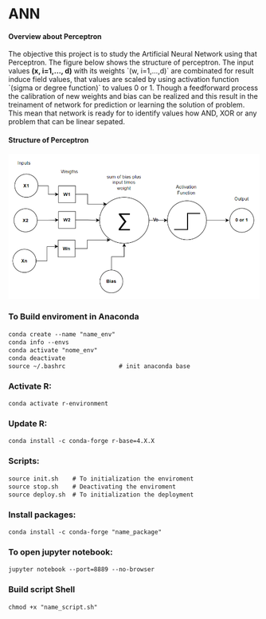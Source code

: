 # ANN

#### Overview about Perceptron

<p align="jutify">
The objective this project is to study the Artificial Neural Network using that Perceptron.
The figure below shows the structure of perceptron. The input values <b>(x, i=1,..., d)</b> with its weights `(w, i=1,...,d)` are combinated for result induce field values, that values are scaled by using activation function `(sigma or degree function)` to values 0 or 1.
Though a feedforward process the calibration of new weights and bias can be realized and this result in the treinament of network for prediction or learning the solution of problem. This mean that network is ready for to identify values how AND, XOR or any problem that can be linear sepated. 
</p>

#### Structure of Perceptron

![Alt text](image.png)

### To Build enviroment in Anaconda
 
```
conda create --name "name_env" 
conda info --envs
conda activate "nome_env"
conda deactivate
source ~/.bashrc               # init anaconda base
```

### Activate R:

```
conda activate r-environment
```

### Update R:

```
conda install -c conda-forge r-base=4.X.X
```

### Scripts:

```
source init.sh    # To initialization the enviroment
source stop.sh    # Deactivating the enviroment
source deploy.sh  # To initialization the deployment
```
### Install packages:

```
conda install -c conda-forge "name_package"
``` 
### To open jupyter notebook:
```
jupyter notebook --port=8889 --no-browser
```
### Build script Shell
```
chmod +x "name_script.sh"
```